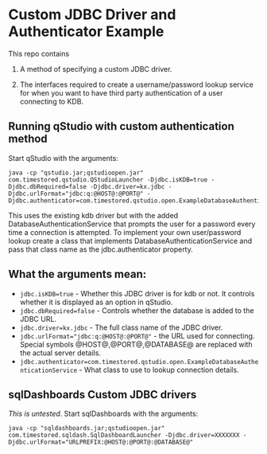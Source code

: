 # Custom JDBC Driver and Authenticator Example

This repo contains 

1. A method of specifying a custom JDBC driver.

2. The interfaces required to create a username/password lookup service for when you
want to have third party authentication of a user connecting to KDB. 


## Running qStudio with custom authentication method

Start qStudio with the arguments:
```
java -cp "qstudio.jar;qstudioopen.jar" com.timestored.qstudio.QStudioLauncher -Djdbc.isKDB=true -Djdbc.dbRequired=false -Djdbc.driver=kx.jdbc -Djdbc.urlFormat="jdbc:q:@HOST@:@PORT@" -Djdbc.authenticator=com.timestored.qstudio.open.ExampleDatabaseAuthenticationService
```

This uses the existing kdb driver but with the added DatabaseAuthenticationService that prompts the user for a password every time a connection is attempted.
To implement your own user/password lookup create a class that implements DatabaseAuthenticationService and pass that class name as the jdbc.authenticator property.


## What the arguments mean:

* ``jdbc.isKDB=true`` - Whether this JDBC driver is for kdb or not. It controls whether it is displayed as an option in qStudio.
* ``jdbc.dbRequired=false`` - Controls whether the database is added to the JDBC URL. 
* ``jdbc.driver=kx.jdbc``  - The full class name of the JDBC driver.
* ``jdbc.urlFormat="jdbc:q:@HOST@:@PORT@"`` - the URL used for connecting. Special symbols @HOST@,@PORT@,@DATABASE@ are replaced with the actual server details.
* ``jdbc.authenticator=com.timestored.qstudio.open.ExampleDatabaseAuthenticationService`` - What class to use to lookup connection details. 


## sqlDashboards Custom JDBC drivers

*This is untested*. Start sqlDashboards with the arguments:

```
java -cp "sqldashboards.jar;qstudioopen.jar" com.timestored.sqldash.SqlDashboardLauncher -Djdbc.driver=XXXXXXX -Djdbc.urlFormat="URLPREFIX:@HOST@:@PORT@:@DATABASE@"
```